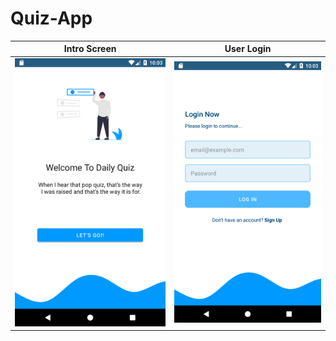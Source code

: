 # Quiz-App

 Intro Screen              |  User Login 
:-------------------------:|:-------------------------:
![](Images/intro.png)      |  ![](Images/login.png)

